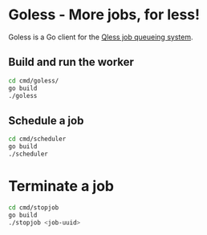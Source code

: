 # Goless - More jobs, for less!
Goless is a Go client for the [Qless job queueing system](https://github.com/seomoz/qless).

## Build and run the worker

```bash
cd cmd/goless/
go build
./goless
```

## Schedule a job

```bash
cd cmd/scheduler
go build
./scheduler
```

# Terminate a job

```bash
cd cmd/stopjob
go build
./stopjob <job-uuid>
```

